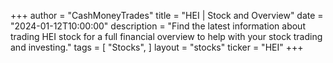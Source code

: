 +++
author = "CashMoneyTrades"
title = "HEI | Stock and Overview"
date = "2024-01-12T10:00:00"
description = "Find the latest information about trading HEI stock for a full financial overview to help with your stock trading and investing."
tags = [
"Stocks",
]
layout = "stocks"
ticker = "HEI"
+++
        


    
        